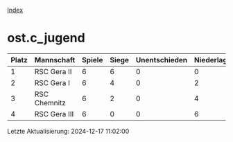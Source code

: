 [Index](./README.md)

# ost.c_jugend

| Platz |  Mannschaft |  Spiele |  Siege |  Unentschieden |  Niederlagen |  Tore |  Differenz |  Punkte | 
| --- |  --- |  --- |  --- |  --- |  --- |  --- |  --- |  --- |  
|  1 |   RSC Gera II |   6 |   6 |   0 |   0 |   59:17 |   42 |   18 |  
|  2 |   RSC Gera I |   6 |   4 |   0 |   2 |   50:31 |   19 |   12 |  
|  3 |   RSC Chemnitz |   6 |   2 |   0 |   4 |   38:41 |   -3 |   6 |  
|  4 |   RSC Gera III |   6 |   0 |   0 |   6 |   17:75 |   -58 |   0 |  


Letzte Aktualisierung: 2024-12-17 11:02:00